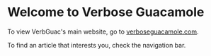 # Welcome to Verbose Guacamole

To view VerbGuac's main website, go to [verboseguacamole.com](/home/benjamin/github/verbguac/docs/index.md).

To find an article that interests you, check the navigation bar.

